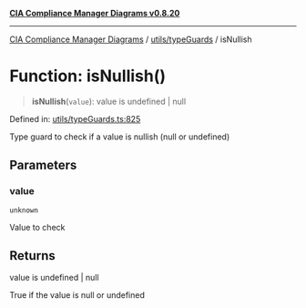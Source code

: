 [**CIA Compliance Manager Diagrams v0.8.20**](../../../README.md)

***

[CIA Compliance Manager Diagrams](../../../modules.md) / [utils/typeGuards](../README.md) / isNullish

# Function: isNullish()

> **isNullish**(`value`): value is undefined \| null

Defined in: [utils/typeGuards.ts:825](https://github.com/Hack23/cia-compliance-manager/blob/9180e2700dca841f6711d7243c036db4de73db57/src/utils/typeGuards.ts#L825)

Type guard to check if a value is nullish (null or undefined)

## Parameters

### value

`unknown`

Value to check

## Returns

value is undefined \| null

True if the value is null or undefined
